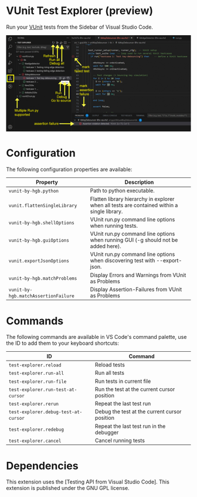 # VUnit Test Explorer (preview)

Run your [VUnit](https://vunit.github.io/) tests from the Sidebar of Visual Studio Code.

![UI example](/img/screenshot.png?raw=true)

# Configuration

The following configuration properties are available:

Property                              | Description
--------------------------------------|---------------------------------------------------------------
`vunit-by-hgb.python`                 | Path to python executable.
`vunit.flattenSingleLibrary`          | Flatten library hierarchy in explorer when all tests are contained within a single library.
`vunit-by-hgb.shellOptions`           | VUnit run.py command line options when running tests.
`vunit-by-hgb.guiOptions`             | VUnit run.py command line options when running GUI (-g should not be added here).
`vunit.exportJsonOptions`             | VUnit run.py command line options when discovering test with --export-json.
`vunit-by-hgb.matchProblems`          | Display Errors and Warnings from VUnit as Problems
`vunit-by-hgb.matchAssertionFailure`  | Display Assertion-Failures from VUnit as Problems
# Commands

The following commands are available in VS Code's command palette, use the ID to add them to your keyboard shortcuts:

ID                                   | Command
-------------------------------------|--------------------------------------------
`test-explorer.reload`               | Reload tests
`test-explorer.run-all`              | Run all tests
`test-explorer.run-file`             | Run tests in current file
`test-explorer.run-test-at-cursor`   | Run the test at the current cursor position
`test-explorer.rerun`                | Repeat the last test run
`test-explorer.debug-test-at-cursor` | Debug the test at the current cursor position
`test-explorer.redebug`              | Repeat the last test run in the debugger
`test-explorer.cancel`               | Cancel running tests

# Dependencies

This extension uses the [Testing API from Visual Studio Code].
This extension is published under the GNU GPL license.